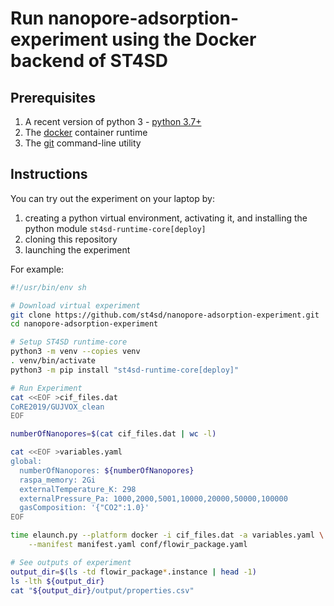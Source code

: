 # Run nanopore-adsorption-experiment using the Docker backend of ST4SD

## Prerequisites

1. A recent version of python 3 - [python 3.7+](https://www.python.org/downloads/)
2. The [docker](https://docs.docker.com/get-docker/) container runtime
3. The [git](https://git-scm.com/book/en/v2/Getting-Started-Installing-Git) command-line utility


## Instructions

You can try out the experiment on your laptop by:

1. creating a python virtual environment, activating it, and installing the python module `st4sd-runtime-core[deploy]`
2. cloning this repository
3. launching the experiment

For example:

```bash
#!/usr/bin/env sh

# Download virtual experiment
git clone https://github.com/st4sd/nanopore-adsorption-experiment.git
cd nanopore-adsorption-experiment

# Setup ST4SD runtime-core
python3 -m venv --copies venv
. venv/bin/activate
python3 -m pip install "st4sd-runtime-core[deploy]"

# Run Experiment
cat <<EOF >cif_files.dat
CoRE2019/GUJVOX_clean
EOF

numberOfNanopores=$(cat cif_files.dat | wc -l)

cat <<EOF >variables.yaml
global:
  numberOfNanopores: ${numberOfNanopores}
  raspa_memory: 2Gi
  externalTemperature_K: 298
  externalPressure_Pa: 1000,2000,5001,10000,20000,50000,100000
  gasComposition: '{"CO2":1.0}'
EOF

time elaunch.py --platform docker -i cif_files.dat -a variables.yaml \
    --manifest manifest.yaml conf/flowir_package.yaml

# See outputs of experiment
output_dir=$(ls -td flowir_package*.instance | head -1)
ls -lth ${output_dir}
cat "${output_dir}/output/properties.csv"
```
